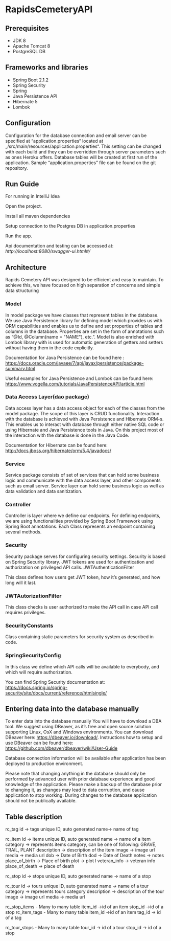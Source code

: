 # RapidsCemeteryAPI

## Prerequisites

* JDK 8
* Apache Tomcat 8
* PostgreSQL DB

## Frameworks and libraries

* Spring Boot 2.1.2
* Spring Security
* Spring
* Java Persistence API
* Hibernate 5
* Lombok

## Configuration

Configuration for the database connection and email server can be specified at “application.properties“ located at „/src/main/resources/application.properties“. This setting can be changed with each build and they can be overridden through server parameters such as ones Heroku offers. Database tables will be created at first run of the application.
Sample “application.properties” file can be found on the git repository.

## Run Guide

For running in IntelliJ Idea

Open the project.

Install all maven dependencies

Setup connection to the Postgres DB in application.properties

Run the app.

Api documentation and testing can be accessed at: *http://localhost:8080/swagger-ui.html#/*

## Architecture

Rapids Cemetery API was designed to be efficient and easy to maintain. To achieve this, we have focused on high separation of concerns and simple data structuring 

### Model

In model package we have classes that represent tables in the database. We use Java Persistence library for defining model which provides us with ORM capabilities and enables us to define and set properties of tables and columns in the database. Properties are set in the form of annotations such as “@Id, @Column(name = "NAME"), etc.”. Model is also enriched with Lombok library with is used for automatic generation of getters and setters without having them in the code explicitly. 

Documentation for Java Persistence can be found here : https://docs.oracle.com/javaee/7/api/javax/persistence/package-summary.html

Useful examples for Java Persistence and Lombok can be found here:
https://www.vogella.com/tutorials/JavaPersistenceAPI/article.html

### Data Access Layer(dao package)

Data access layer has a data access object for each of the classes from the model package. The scope of this layer is CRUD functionality. Interaction with the database is achieved with Java Persistence and Hibernate ORM-s. This enables us to interact with database through either native SQL code or using Hibernate and Java Persistence tools in Java. On this project most of the interaction with the database is done in the Java Code.

Documentation for Hibernate can be found here:
http://docs.jboss.org/hibernate/orm/5.4/javadocs/

### Service

Service package consists of set of services that can hold some business logic and communicate with the data access layer, and other components such as email server.
Service layer can hold some business logic as well as data validation and data sanitization.

### Controller

Controller is layer where we define our endpoints. For defining endpoints, we are using functionalities provided by Spring Boot Framework using Spring Boot annotations. Each Class represents an endpoint containing several methods. 

### Security

Security package serves for configuring security settings. Security is based on Spring Security library. JWT tokens are used for authentication and authorization on privileged API calls.
JWTAuthenticationFilter

This class defines how users get JWT token, how it’s generated, and how long will it last.

### JWTAutorizationFilter

This class checks is user authorized to make the API call in case API call requires privileges.	

### SecurityConstants

Class containing static parameters for security system as described in code. 

### SpringSecurityConfig

In this class we define which API calls will be available to everybody, and which will require authorization. 

You can find Spring Security documentation at:
https://docs.spring.io/spring-security/site/docs/current/reference/htmlsingle/


## Entering data into the database manually
To enter data into the database manually You will have to download a DBA tool. We suggest using DBeaver, as it’s free and open source solution supporting Linux, OsX and Windows environments. You can download DBeaver here: https://dbeaver.io/download/.
Instructions how to setup and use DBeaver can be found here: https://github.com/dbeaver/dbeaver/wiki/User-Guide

Database connection information will be available after application has been deployed to production environment.

Please note that changing anything in the database should only be performed by advanced user with prior database experience and good knowledge of the application. Please make a backup of the database prior to changing it, as changes may lead to data corruption, and cause application to stop working. During changes to the database application should not be publically available.

## Table description
rc_tag
id -> tags unique ID, auto generated
name-> name of tag

rc_item
id -> items unique ID, auto generated
name -> name of a item
category -> represents items category, can be one of following: GRAVE, TRAIL, PLANT
description -> description of the item
image -> image url
media -> media url
dob -> Date of Birth
dod -> Date of Death
notes -> notes
place_of_birth -> Place of birth
plot -> plot l
veteran_info -> veteran info
place_of_death -> place of death

rc_stop
id -> stops unique ID, auto generated
name -> name of a stop

rc_tour
id -> tours unique ID, auto generated
name -> name of a tour
category -> represents tours category
description -> description of the tour
image -> image url
media -> media url

rc_stop_items - Many to many table
item_id ->id of an item
stop_id ->id of a stop
rc_item_tags - Many to many table
item_id ->id of an item
tag_id -> id of a tag

rc_tour_stops - Many to many table
tour_id -> id of a tour
stop_id -> id of a stop
